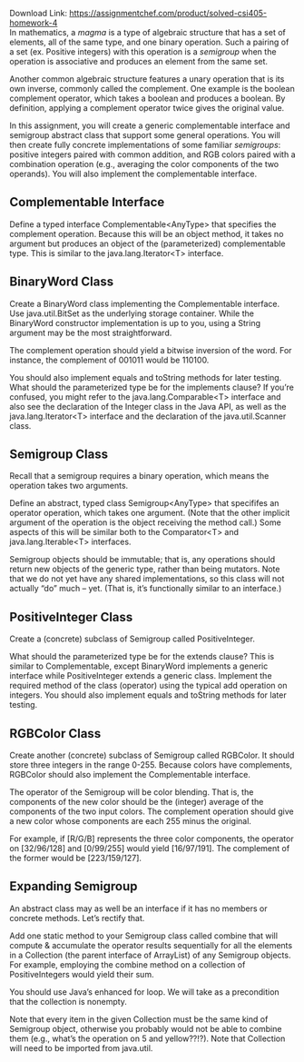 Download Link: https://assignmentchef.com/product/solved-csi405-homework-4
<br>
In mathematics, a <em>magma</em> is a type of algebraic structure that has a set of elements, all of the same type, and one binary operation. Such a pairing of a set (ex. Positive integers) with this operation is a <em>semigroup</em> when the operation is associative and produces an element from the same set.

Another common algebraic structure features a unary operation that is its own inverse, commonly called the complement. One example is the boolean complement operator, which takes a boolean and produces a boolean. By definition, applying a complement operator twice gives the original value.

In this assignment, you will create a generic complementable interface and semigroup abstract class that support some general operations. You will then create fully concrete implementations of some familiar <em>semigroups</em>: positive integers paired with common addition, and RGB colors paired with a combination operation (e.g., averaging the color components of the two operands). You will also implement the complementable interface.

<h2>Complementable Interface</h2>

Define a typed interface Complementable&lt;AnyType&gt; that specifies the complement operation. Because this will be an object method, it takes no argument but produces an object of the (parameterized) complementable type. This is similar to the java.lang.Iterator&lt;T&gt; interface.

<h2>BinaryWord Class</h2>

Create a BinaryWord class implementing the Complementable interface. Use java.util.BitSet as the underlying storage container. While the BinaryWord constructor implementation is up to you, using a String argument may be the most straightforward.

The complement operation should yield a bitwise inversion of the word. For instance, the complement of 001011 would be 110100.

You should also implement equals and toString methods for later testing. What should the parameterized type be for the implements clause? If you’re confused, you might refer to the java.lang.Comparable&lt;T&gt; interface and also see the declaration of the Integer class in the Java API, as well as the java.lang.Iterator&lt;T&gt; interface and the declaration of the java.util.Scanner class.

<h2>Semigroup Class</h2>

Recall that a semigroup requires a binary operation, which means the operation takes two arguments.

Define an abstract, typed class Semigroup&lt;AnyType&gt; that specififes an operator operation, which takes one argument. (Note that the other implicit argument of the operation is the object receiving the method call.) Some aspects of this will be similar both to the Comparator&lt;T&gt; and java.lang.Iterable&lt;T&gt; interfaces.

Semigroup objects should be immutable; that is, any operations should return new objects of the generic type, rather than being mutators. Note that we do not yet have any shared implementations, so this class will not actually “do” much – yet. (That is, it’s functionally similar to an interface.)

<h2>PositiveInteger Class</h2>

Create a (concrete) subclass of Semigroup called PositiveInteger.

What should the parameterized type be for the extends clause? This is similar to Complementable, except BinaryWord implements a generic interface while PositiveInteger extends a generic class. Implement the required method of the class (operator) using the typical add operation on integers. You should also implement equals and toString methods for later testing.

<h2>RGBColor Class</h2>

Create another (concrete) subclass of Semigroup called RGBColor. It should store three integers in the range 0-255. Because colors have complements, RGBColor should also implement the Complementable interface.

The operator of the Semigroup will be color blending. That is, the components of the new color should be the (integer) average of the components of the two input colors. The complement operation should give a new color whose components are each 255 minus the original.

For example, if [R/G/B] represents the three color components, the operator on [32/96/128] and [0/99/255] would yield [16/97/191]. The complement of the former would be [223/159/127].

<h2>Expanding Semigroup</h2>

An abstract class may as well be an interface if it has no members or concrete methods. Let’s rectify that.

Add one static method to your Semigroup class called combine that will compute &amp; accumulate the operator results sequentially for all the elements in a Collection (the parent interface of ArrayList) of any Semigroup objects. For example, employing the combine method on a collection of PositiveIntegers would yield their sum.

You should use Java’s enhanced for loop. We will take as a precondition that the collection is nonempty.

Note that every item in the given Collection must be the same kind of Semigroup object, otherwise you probably would not be able to combine them (e.g., what’s the operation on 5 and yellow??!?). Note that Collection will need to be imported from java.util.